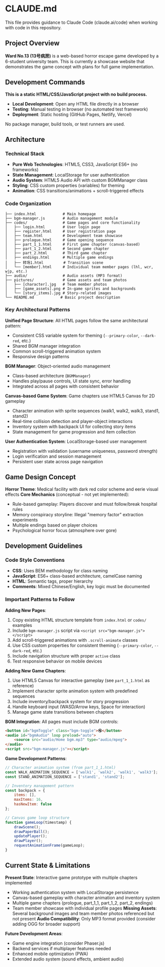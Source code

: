 # CLAUDE.md

This file provides guidance to Claude Code (claude.ai/code) when working with code in this repository.

## Project Overview

**Ward No.13 (13号病房)** is a web-based horror escape game developed by a 6-student university team. This is currently a showcase website that demonstrates the game concept with plans for full game implementation.

## Development Commands

**This is a static HTML/CSS/JavaScript project with no build process.**

- **Local Development**: Open any HTML file directly in a browser
- **Testing**: Manual testing in browser (no automated test framework)
- **Deployment**: Static hosting (GitHub Pages, Netlify, Vercel)

No package manager, build tools, or test runners are used.

## Architecture

### Technical Stack
- **Pure Web Technologies**: HTML5, CSS3, JavaScript ES6+ (no frameworks)
- **State Management**: LocalStorage for user authentication
- **Audio System**: HTML5 Audio API with custom BGMManager class
- **Styling**: CSS custom properties (variables) for theming
- **Animation**: CSS transitions/animations + scroll-triggered effects

### Code Organization
```
├── index.html            # Main homepage
├── bgm-manager.js        # Audio management module
├── codes/                # Game pages and core functionality
│   ├── login.html        # User login page
│   ├── register.html     # User registration page
│   ├── team.html         # Development team showcase
│   ├── prologue.html     # Game opening sequence
│   ├── part_1_1.html     # First game chapter (canvas-based)
│   ├── part_1_2.html     # Second game chapter
│   ├── part_2.html       # Third game chapter
│   ├── endings.html      # Multiple game endings
│   ├── 转场1.html         # Transition scene
│   └── [member].html     # Individual team member pages (lhl, wcr, wjp, etc.)
├── audio/                # Audio assets (MP3 format)
├── pictures/             # Game assets and team photos
│   ├── [character].jpg   # Team member photos
│   ├── [game_assets].png # In-game sprites and backgrounds
│   └── [story_items].jpg # Story-related images
└── README.md            # Basic project description
```

### Key Architectural Patterns

**Unified Page Structure**: All HTML pages follow the same architectural pattern:
- Consistent CSS variable system for theming (`--primary-color`, `--dark-red`, etc.)
- Shared BGM manager integration
- Common scroll-triggered animation system
- Responsive design patterns

**BGM Manager**: Object-oriented audio management
- Class-based architecture (`BGMManager`)
- Handles play/pause controls, UI state sync, error handling
- Integrated across all pages with consistent behavior

**Canvas-based Game System**: Game chapters use HTML5 Canvas for 2D gameplay
- Character animation with sprite sequences (walk1, walk2, walk3, stand1, stand2)
- Real-time collision detection and player-object interactions
- Inventory system with backpack UI for collecting story items
- State management for game progression and item collection

**User Authentication System**: LocalStorage-based user management
- Registration with validation (username uniqueness, password strength)
- Login verification and session management
- Persistent user state across page navigation

## Game Design Concept

**Horror Theme**: Medical facility with dark red color scheme and eerie visual effects
**Core Mechanics** (conceptual - not yet implemented):
- Rule-based gameplay: Players discover and must follow/break hospital rules
- Memory conspiracy storyline: Illegal "memory factor" extraction experiments
- Multiple endings based on player choices
- Psychological horror focus (atmosphere over gore)

## Development Guidelines

### Code Style Conventions
- **CSS**: Uses BEM methodology for class naming
- **JavaScript**: ES6+ class-based architecture, camelCase naming
- **HTML**: Semantic tags, proper hierarchy
- **Comments**: Mixed Chinese/English, key logic must be documented

### Important Patterns to Follow

**Adding New Pages**:
1. Copy existing HTML structure template from `index.html` or `codes/` examples
2. Include `bgm-manager.js` script via `<script src="bgm-manager.js"></script>`
3. Add scroll-triggered animations with `.scroll-animate` classes
4. Use CSS custom properties for consistent theming (`--primary-color`, `--dark-red`, etc.)
5. Include navigation structure with proper `active` class
6. Test responsive behavior on mobile devices

**Adding New Game Chapters**:
1. Use HTML5 Canvas for interactive gameplay (see `part_1_1.html` as reference)
2. Implement character sprite animation system with predefined sequences
3. Include inventory/backpack system for story progression
4. Handle keyboard input (WASD/Arrow keys, Space for interaction)
5. Manage game state transitions between chapters

**BGM Integration**:
All pages must include BGM controls:
```html
<button id="bgmToggle" class="bgm-toggle">🔇</button>
<audio id="bgmAudio" loop preload="auto">
    <source src="audio/Home bgm.mp3" type="audio/mpeg">
</audio>
<script src="bgm-manager.js"></script>
```

**Game Development Patterns**:
```javascript
// Character animation system (from part_1_1.html)
const WALK_ANIMATION_SEQUENCE = ['walk1', 'walk2', 'walk1', 'walk3'];
const STAND_ANIMATION_SEQUENCE = ['stand1', 'stand2'];

// Inventory management pattern
const backpack = {
    items: [],
    maxItems: 16,
    hasNewItem: false
};

// Canvas game loop structure
function gameLoop(timestamp) {
    drawScene();
    drawPaperBall();
    updatePlayer();
    drawPlayer();
    requestAnimationFrame(gameLoop);
}
```

## Current State & Limitations

**Present State**: Interactive game prototype with multiple chapters implemented
- Working authentication system with LocalStorage persistence
- Canvas-based gameplay with character animation and inventory system
- Multiple game chapters (prologue, part_1_1, part_1_2, part_2, endings)
- Team member showcase with individual profile pages
**Missing Assets**: Several background images and team member photos referenced but not present
**Audio Compatibility**: Only MP3 format provided (consider adding OGG for broader support)

**Future Development Areas**:
- Game engine integration (consider Phaser.js)
- Backend services if multiplayer features needed
- Enhanced mobile optimization (PWA)
- Extended audio system (sound effects, ambient audio)